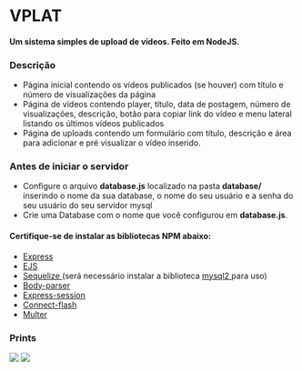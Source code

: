 # VPLAT

<h4> Um sistema simples de upload de vídeos. Feito em NodeJS.</h4>
<h3> Descrição </h3>
<ul>
  <li> Página inicial contendo os vídeos publicados (se houver) com título e número de visualizações da página </li>
  <li> 
    Página de vídeos contendo player, título, data de postagem, número de visualizações, descrição, botão para copiar link do vídeo e menu lateral listando os últimos vídeos publicados
  </li>
  <li> Página de uploads contendo um formulário com título, descrição e área para adicionar e pré visualizar o vídeo inserido. </li>
</ul>

<h3> Antes de iniciar o servidor </h3>
<ul>
  <li> 
    Configure o arquivo <b>database.js</b> localizado na pasta <b>database/</b> inserindo o nome da sua database, o nome do seu usuário e a senha do seu usuário do seu servidor mysql
  </li>
  <li> 
    Crie uma Database com o nome que você configurou em <b>database.js</b>.
  </li>
  
</ul>
<h4> Certifique-se de instalar as bibliotecas NPM abaixo: </h4>
<ul>
  <li> <a href="https://www.npmjs.com/package/express"> Express </a> </li>
  <li> <a href="https://www.npmjs.com/package/ejs"> EJS </a> </li>
  <li> <a href="https://www.npmjs.com/package/sequelize"> Sequelize </a> (será necessário instalar a biblioteca <a href="https://www.npmjs.com/package/mysql2"> mysql2 </a> para uso) </li>
  <li> <a href="https://www.npmjs.com/package/body-parser"> Body-parser </a> </li>
  <li> <a href="https://www.npmjs.com/package/express-session"> Express-session </a> </li>
  <li> <a href="https://www.npmjs.com/package/connect-flash"> Connect-flash </a> </li>
  <li> <a href="https://www.npmjs.com/package/multer"> Multer </a> </li>
</ul>

<h3> Prints </h3>
<img src="https://i.imgur.com/iW73oxM.png">
<img src="https://i.imgur.com/PJ6i8YF.png">

